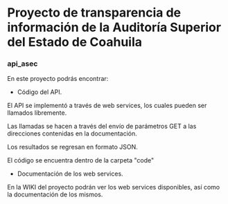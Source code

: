 # Proyecto de transparencia de información de la Auditoría Superior del Estado de Coahuila

### api_asec

En este proyecto podrás encontrar:

* Código del API.

El API se implementó a través de web services, los cuales pueden ser llamados libremente.

Las llamadas se hacen a través del envío de parámetros GET a las direcciones contenidas en la documentación.

Los resultados se regresan en formato JSON.

El código se encuentra dentro de la carpeta "code"

* Documentación de los web services.

En la WIKI del proyecto podrán ver los web services disponibles, así como la documentación de los mismos.
